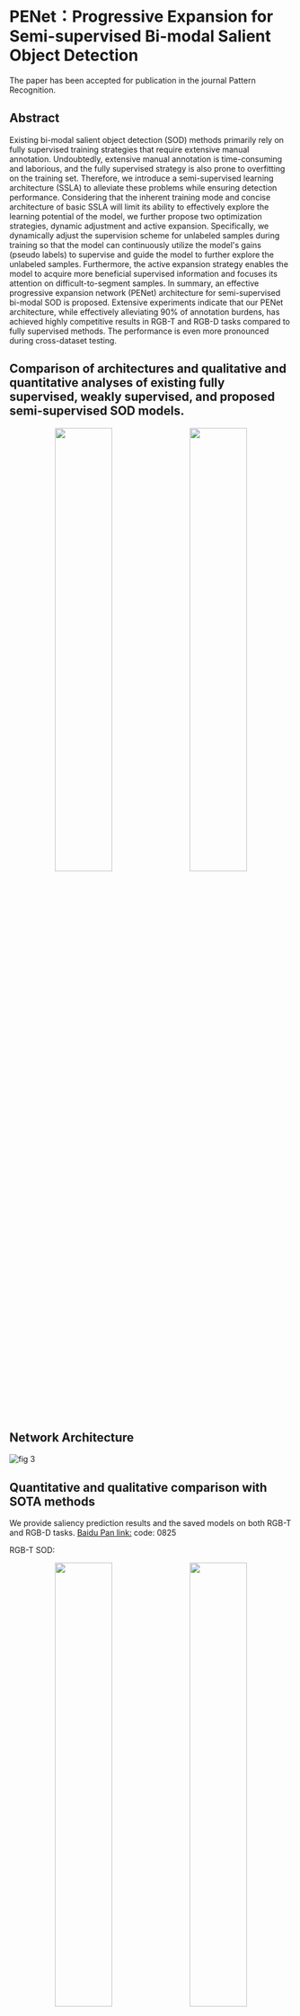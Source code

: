 # PENet：Progressive Expansion for Semi-supervised Bi-modal Salient Object Detection
The paper has been accepted for publication in the journal Pattern Recognition.

Abstract
---
Existing bi-modal salient object detection (SOD) methods primarily rely on fully supervised training strategies that require extensive manual annotation. Undoubtedly, extensive manual annotation is time-consuming and laborious, and the fully supervised strategy is also prone to overfitting on the training set. Therefore, we introduce a semi-supervised learning architecture (SSLA) to alleviate these problems while ensuring detection performance. Considering that the inherent training mode and concise architecture of basic SSLA will limit its ability to effectively explore the learning potential of the model, we further propose two optimization strategies, dynamic adjustment and active expansion. Specifically, we dynamically adjust the supervision scheme for unlabeled samples during training so that the model can continuously utilize the model's gains (pseudo labels) to supervise and guide the model to further explore the unlabeled samples. Furthermore, the active expansion strategy enables the model to acquire more beneficial supervised information and focuses its attention on difficult-to-segment samples. In summary, an effective progressive expansion network (PENet) architecture for semi-supervised bi-modal SOD is proposed. Extensive experiments indicate that our PENet architecture, while effectively alleviating 90% of annotation burdens, has achieved highly competitive results in RGB-T and RGB-D tasks compared to fully supervised methods. The performance is even more pronounced during cross-dataset testing.

Comparison of architectures and qualitative and quantitative analyses of existing fully supervised, weakly supervised, and proposed semi-supervised SOD models.
---
<p align="center">
  <img src="https://github.com/user-attachments/assets/32b25700-02a7-46d5-a352-ad2a81c53ee8" width="45%" style="display:inline; margin-right:10px;" />
  <img src="https://github.com/user-attachments/assets/25ad0515-5f54-42fa-8220-0f18e7637c99" width="45%" style="display:inline;" />
</p>

Network Architecture
---
![fig 3](https://github.com/user-attachments/assets/ebebaabe-e236-41d7-b56a-8a8293dea5ae)

Quantitative and qualitative comparison with SOTA methods
---
We provide saliency prediction results and the saved models on both RGB-T and RGB-D tasks. [Baidu Pan link:](https://pan.baidu.com/s/1_T8b9eCjVE0oaCvD_jRhJw)    code: 0825

RGB-T SOD:
<p align="center">
  <img src="https://github.com/user-attachments/assets/6a3f5ac7-3dd4-42b2-804b-49cc45ea207c" width="45%" style="display:inline; margin-right:10px;" />
  <img src="https://github.com/user-attachments/assets/29a9c096-91de-4a0b-a8d3-c5f775fbda6a" width="45%" style="display:inline;" />
</p>

![visual1](https://github.com/user-attachments/assets/ec5b4cbc-be99-458b-a164-e712fe5f841f)

RGB-D SOD:
![RGBD](https://github.com/user-attachments/assets/7bfb9374-4a78-4cc6-98c3-1a310e2e729c)
![visual](https://github.com/user-attachments/assets/ee829030-2b8c-4767-a2fc-6a3b48f940a2)

Showcase of high-quality samples selected by the active expansion strategy.
---
![sample](https://github.com/user-attachments/assets/eeb0b5a2-5ddc-44a5-a18d-66b779ccf739)

Usage
---
1. Environment
```
Linux with Python ≥ 3.8
conda create -n PENet python=3.11.5
conda activate PENet
torch==1.11.0
cuda==11.3
opencv-python==4.9.0.80
```
2. Test

Download the ckeckpoints of our model from [BaiduYun](https://pan.baidu.com/s/1_T8b9eCjVE0oaCvD_jRhJw) (fetch code: 0825) and prepare the test datasets.
```
python test.py
```
3. Evalutation

We use the widely adopted Matlab-based saliency evaluation toolbox to generate metrics. [Evalutation toolbox](https://github.com/jiwei0921/Saliency-Evaluation-Toolbox)


Citation
===
```
@article{wang2024progressive,
  title={Progressive expansion for semi-supervised Bi-modal salient object detection},
  author={Wang, Jie and Zhang, Zihao and Yu, Nana and Han, Yahong},
  journal={Pattern Recognition},
  pages={110868},
  year={2024},
  publisher={Elsevier}
}
```

